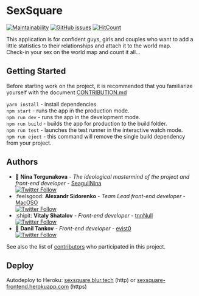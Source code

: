 # SexSquare
[![Maintainability](https://api.codeclimate.com/v1/badges/cb07297f7311e790521e/maintainability)](https://codeclimate.com/github/blurtech/sexsquare-frontend/maintainability) [![GitHub issues](https://img.shields.io/github/issues/blurtech/sexsquare-frontend.svg)](https://github.com/blurtech/sexsquare-frontend/issues)  [![HitCount](http://hits.dwyl.io/blurtech/sexsquare-frontend.svg)](http://hits.dwyl.io/blurtech/sexsquare-frontend) 

This application is for confident guys, girls and couples who want to add a little statistics to their relationships and attach it to the world map.  
Check-in your sex on the world map and count it all...

## Getting Started

Before starting work on the project, it is recommended that you familiarize yourself with the document [CONTRIBUTION.md](CONTRIBUTION.md)

`yarn install` - install dependencies.  
`npm start` - runs the app in the production mode.  
`npm run dev` - runs the app in the development mode.  
`npm run build` - builds the app for production to the build folder.  
`npm run test` - launches the test runner in the interactive watch mode.  
`npm run eject` - this command will remove the single build dependency from your project.  

## Authors

* :crown: **Nina Torgunakova** - *The ideological mastermind of the project and front-end developer* - [SeagullNina](https://github.com/SeagullNina/)  
[![Twitter Follow](https://img.shields.io/twitter/follow/seagull_gna.svg?style=social&label=Follow)](https://twitter.com/seagull_gna)  
* :feelsgood: **Alexandr Sidorenko** - *Team Lead front-end developer* - [MacOSO](https://github.com/MacOSO)  
[![Twitter Follow](https://img.shields.io/twitter/follow/batyshkaLenin.svg?style=social&label=Follow)](https://twitter.com/batyshkaLenin)  
* :shipit: **Vitaly Shatalov** - *Front-end developer* - [tnnNull](https://github.com/tnnNull)  
[![Twitter Follow](https://img.shields.io/twitter/follow/thevetka.svg?style=social&label=Follow)](https://twitter.com/thevetka)
* :penguin: **Danil Tankov** - *Front-end developer* - [evist0](https://github.com/evist0)  
[![Twitter Follow](https://img.shields.io/twitter/follow/danushaperdusha.svg?style=social&label=Follow)](https://twitter.com/danushaperdusha)

See also the list of [contributors](https://github.com/blurtech/sexsquare-frontend/contributors) who participated in this project.

## Deploy

Autodeploy to Heroku: [sexsquare.blur.tech](http://sexsquare.blur.tech/) (http) or [sexsquare-frontend.herokuapp.com](https://sexsquare-frontend.herokuapp.com) (https)
